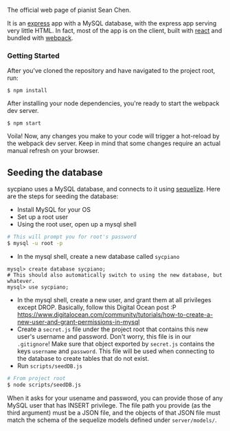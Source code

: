 The official web page of pianist Sean Chen.

It is an [express](http://expressjs.com/) app with a MySQL database, with the express app serving very little HTML. In fact, most of the app is on the client, built with [react](https://facebook.github.io/react/) and bundled with [webpack](https://webpack.github.io/).

### Getting Started
After you've cloned the repository and have navigated to the project root, run:
```
$ npm install
```
After installing your node dependencies, you're ready to start the webpack dev server.
```
$ npm start
```
Voila! Now, any changes you make to your code will trigger a hot-reload by the webpack dev server. Keep in mind that some changes require an actual manual refresh on your browser.

## Seeding the database
sycpiano uses a MySQL database, and connects to it using [sequelize](http://docs.sequelizejs.com/en/v3/).
Here are the steps for seeding the database:
* Install MySQL for your OS
* Set up a root user
* Using the root user, open up a mysql shell
```bash
# This will prompt you for root's password
$ mysql -u root -p
```
* In the mysql shell, create a new database called `sycpiano`
```mysql
mysql> create database sycpiano;
# This should also automatically switch to using the new database, but whatever.
mysql> use sycpiano;
```
* In the mysql shell, create a new user, and grant them at all privileges except DROP. Basically, follow this Digital Ocean post :P https://www.digitalocean.com/community/tutorials/how-to-create-a-new-user-and-grant-permissions-in-mysql
* Create a `secret.js` file under the project root that contains this new user's username and password. Don't worry, this file is in our `.gitignore`! Make sure that object exported by `secret.js` contains the keys `username` and `password`. This file will be used when connecting to the database to create tables that do not exist.
* Run `scripts/seedDB.js`
```bash
# From project root
$ node scripts/seedDB.js
```
When it asks for your usename and password, you can provide those of any MySQL user that has INSERT privilege. The file path you provide (as the third argument) must be a JSON file, and the objects of that JSON file must match the schema of the sequelize models defined under `server/models/`.

